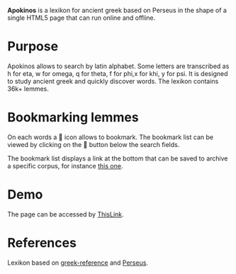 **Apokinos** is a lexikon for ancient greek based on Perseus in the shape of a single HTML5 page that can run online and offline.

# Purpose
Apokinos allows to search by latin alphabet. Some letters are transcribed as h for eta, w for omega, q for theta, f for phi,x for khi, y for psi.
It is designed to study ancient greek and quickly discover words.
The lexikon contains 36k+ lemmes.

# Bookmarking lemmes

On each words a &#128278; icon allows to bookmark. The bookmark list can be viewed by clicking on the &#128278; button below the search fields.

The bookmark list displays a link at the bottom that can be saved to archive a specific corpus, for instance [this one](https://g.h2.tf/?list=4113|34505|6791).

# Demo

The page can be accessed by [ThisLink](https://g.h2.tf/).





# References
Lexikon based on [greek-reference](https://github.com/blinskey/greek-reference) and [Perseus](http://www.perseus.tufts.edu/hopper/).